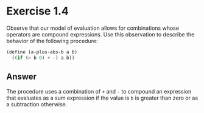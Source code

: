 # Exercise 1.4

Observe that our model of evaluation allows for combinations whose operators are
compound expressions. Use this observation to describe the behavior of the
following procedure:

```scheme
(define (a-plus-abs-b a b)
  ((if (> b 0) + -) a b))
```

## Answer

The procedure uses a combination of `+` and `-` to compound an expression that evaluates as a sum expression if the value is `b` is greater than zero or as a subtraction otherwise.
